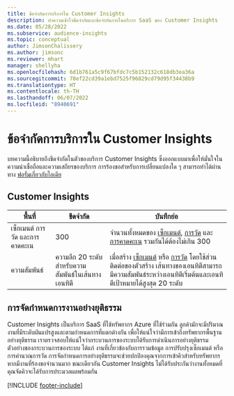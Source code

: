 ```yaml
---
title: ข้อจำกัดการบริการใน Customer Insights
description: ทำความเข้าใจขีดจำกัดและข้อจำกัดภายในบริการ SaaS ของ Customer Insights
ms.date: 05/28/2022
ms.subservice: audience-insights
ms.topic: conceptual
author: JimsonChalissery
ms.author: jimsonc
ms.reviewer: mhart
manager: shellyha
ms.openlocfilehash: 6d1b761a5c9f67bfdc7c5b152132c618db3ea36a
ms.sourcegitcommit: 78ef22cd39a1ebd7525f96829cd79d95f34438b9
ms.translationtype: HT
ms.contentlocale: th-TH
ms.lasthandoff: 06/07/2022
ms.locfileid: "8940691"
---
```

# <a name="service-limits-in-customer-insights"></a>ข้อจำกัดการบริการใน Customer Insights

บทความนี้อธิบายถึงขีดจำกัดในตัวของบริการ Customer Insights ซึ่งออกแบบมาเพื่อให้มั่นใจในความน่าเชื่อถือและความเสถียรของบริการ การร้องขอสำหรับการเปลี่ยนแปลงใด ๆ สามารถทำได้ผ่านทาง [ฟอรั่มเกี่ยวกับไอเดีย](https://go.microsoft.com/fwlink/?linkid=2074172)

## <a name="customer-insights"></a>Customer Insights

| พื้นที่  | ขีดจำกัด  | บันทึกย่อ |
|-------------|---------------------------------------------------------------------|---------------------------------------------------------------------|
| เซ็กเมนต์ การวัด และการคาดคะเน | 300  | จำนวนทั้งหมดของ [เซ็กเมนต์](segments.md), [การวัด](measures.md) และ [การคาดคะเน](predictions.md) รวมกันได้ต้องไม่เกิน 300  |
| ความสัมพันธ์ | ความลึก 20 ระดับสำหรับความสัมพันธ์ในเส้นทางเอนทิตี | เมื่อสร้าง [เซ็กเมนต์](segments.md) หรือ [การวัด](measures.md) โดยใช้ส่วนติดต่อของตัวสร้าง เส้นทางของเอนทิตีสามารถมีความสัมพันธ์ระหว่างเอนทิตีเริ่มต้นและเอนทิตีเป้าหมายได้สูงสุด 20 ระดับ  |

## <a name="fair-scheduling-of-jobs"></a>การจัดกำหนดการงานอย่างยุติธรรม

Customer Insights เป็นบริการ SaaS ที่ใช้ทรัพยากร Azure ที่ใช้ร่วมกัน ลูกค้ามักจะมีปริมาณงานที่มีระดับผันแปรสูงและตามกำหนดการที่แตกต่างกัน เพื่อให้แน่ใจว่ามีการเข้าถึงทรัพยากรพื้นฐานอย่างยุติธรรม เราตรวจสอบให้แน่ใจว่ากระบวนการของระบบได้รับการดำเนินการอย่างยุติธรรม ตัวอย่างของกระบวนการของระบบ ได้แก่ งานที่เกี่ยวข้องกับการรวมข้อมูล การปรับปรุงเซ็กเมนต์ หรือการคำนวณการวัด การจัดกำหนดการอย่างยุติธรรมจะช่วยปกป้องคุณจากการเข้าคิวสำหรับทรัพยากรหากมีงานที่ร้องขอจำนวนมาก ขณะเดียวกัน Customer Insights ไม่ได้รับประกันว่างานทั้งหมดที่คุณจัดคิวจะได้รับการประมวลผลพร้อมกัน

[!INCLUDE [footer-include](includes/footer-banner.md)]
